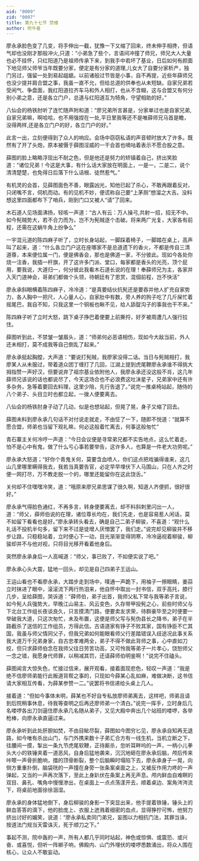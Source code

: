 ```yaml
---
aid: "0009"
zid: "0097"
title: 第九十七节 焚楼
author: 吹牛者
---
```


廖永承脸色变了几变，将手伸出一截，犹豫一下又缩了回来，终未伸手相搀，但语气却也没刚才那般冲火,只道：“小弟急了些个，言语间冲撞了师兄，师兄大人大量也必不挂怀，只红阳道乃是祖师传承下来，到我手中若坏了基业，日后如何有颜面下地见师父师爷当年既要分家，便定是有分家的道理,儿女大了自要分家析产，独门另过，强留一处到易起龃龉。以前诸般过节皆是小事，自不再提，近些年薛师兄也没少提并肩合盟之事，我虽一直不允，但给总道的供奉也从未短缺。自家兄弟若受闲气、争盘面，我红阳道拉齐车马和外人相打，也从不含糊，这与合盟又有何分别小弟之意，还是各立门户，总道与红阳道互为犄角，守望相助的好。”

八仙会的杨铁肘听了连忙随声附和道：“廖兄弟所言甚是，分家单过也是自家兄弟,自家兄弟嘛，啊哈哈，也不用强捏在一处,平日里我等还不是唯薛师兄马首是瞻，没得两样,还是各立门户的好，各立门户的好。”

此言一出，立刻便得到了众人的响应。会场中窃窃私语的声音顿时放大了许多。既然有了开了头炮，原本被慑于薛图淫威的一干会首也嘀咕着表示不愿合股之意。

薛图的脸上略略浮现出不耐之色，但是他还是努力的矫镇着自己，挤出笑脸道：“诸位兄弟！今这是大事，有什么话大家放在明面上，一是一，二是二，说个清清楚楚，也免得日后落下什么话根、徒然惹气。”

有机灵的会首，见薛图面色不善，眼露凶光，知他已起了杀心，不敢再跟着反对，只闭嘴不言，伺机而动。有的见机不妙，便谎称自己要“上茅厕”想溜之大吉。没料想这里四面都布下了哨兵，刚到门口又被人“请”了回来。

木石道人见场面沸扬，轻咳一声道：“古人有云：万人操弓,共射一招，招无不中。如今髡贼势大，若不合力而为，岂不为髡贼逐个击破。将来两广光复，大家各有前程，还需在这蜗牛角上纷争么”



一宇混元道的陈四麻子听了，立时长身站起，一脚踩着椅子，一脚踏在桌上，高声叫了起来，道：“什么各立门户这在座哪家不是总道遗下的香火，不都是传自三清道尊，本来便位属一门，便是佛香会，那也是佛道一家，不分彼此。现如今各处你烧一注香，我插一杆旗，开了这许多门派、堂口，每家都是香头的光亮，顶个屁用，要我说，大道归一，何分彼此我看木石道长说的在理！奉薛师兄为主，各家并入天门道神会，哥弟们都做个头领，待朝廷有了恩赏，混個前程，岂不快活”

廖永承斜眼横着陈四麻子，冷冷道：“是真要结伙抗髡还是要吞并他人扩充自家势力，各人胸中一把尺，人心量人心，自家肚中有数，旁人养的狗子吃了几斤屎忙着摇尾巴，我自不知，只我这里一个铜板也瞅不见，给人舔腚沟子的事我也干不来。”

陈四麻子听了立时大怒，跳下桌子挣巴着便要上前撕捋，好歹被周遭几人强行拉住。

薛图听到此，不禁皱一皱眉头，道：“师弟何必恶语相伤，现如今大敌当前，外人还未相打，莫不成我等自己倒乱了起来。”

廖永承挺起胸膛，大声道：“要说打髡贼，我廖家没得二话。当日与髡贼相打，我廖某人从未服过，带着道众团丁缠打了几回，江湖上提到虎尾鞭廖永承谁不得挑大拇指赞一声好汉，但要说弃了祖宗基业依附他人，我廖永承还没这般不肖，这几年薛师兄该说的话也都说尽了，今天这场合也不必浪费这吐沫星子，兄弟家中还有许多杂务，急等着要回去料理，这里少陪，先行告退了。”说完一推桌椅站起，随侍的八个弟子、头目立时也都立起，一拨人便要离去。

八仙会的杨铁肘身子动了几动，似是也想站起，但晃了晃，身子又缩了回去。

薛图未料到廖永承几句话不对付说走就走，不由怔了一下，随即不悦道：“就算不愿合盟，师弟也当留下观礼嘛，何必这般着忙离去，何事这般匆忙”

青石寨主关何冷哼一声道：“今日会议便是寻常弟兄都不实告地点，这么忙着走，怕不是心中有鬼，做了什么亏心事若要举告，这许多人，也算是一件老大功劳呢。”

廖永承大怒道；“好你个青鬼关何，莫要含血喷人，你们这点把戏骗得谁来，这几山几里哪里瞒得我去，我若当真要告官，必定早早埋伏下人马围山，只在人齐之时便一网打尽，万不教走脱一个的，哪里还能留你在这此饶舌。”

关何却不住嘿嘿冷笑，道：“哦原来廖兄弟思谋了很久啊，知道人齐便抓，很好很好。”

廖永承气得脸色通红，不再多言，转身便要离去，却不料斜刺里闪出一人，道：“师父，薛师伯说的在理，诸位尊长均在，我们先走，也是容易惹人闲话，莫不如留下看看也是好。”廖永承转头看去，确是自己二弟子柳骏，不喜道：“观什么礼话不投机半句多，留下来不过是徒增人厌憎罢了，我们走。”说完却见柳骏并不移步让路，只稳稳站着，立时便心下一动，目光渐渐变得阴寒，冷冷逼视着柳骏，柳骏却并不与他对视，只将目光移开看着他身后。

突然廖永承身后一人高喊道：“师父，事已败了，不如便实说了吧。”

廖永承心头大震，猛地一回头，却见是自己四弟子王运山。

王运山看也不看廖永承，大踏步走到场中，噗通一声跪下，用袖子一擦眼睛，姜蒜立时抹进了眼中，滚滚流下两行热泪来，他自怀中取出一封书信，双手高托，膝行几步，呈给薛图，哭诉道：“薛师伯，弟子出首，我师父私下常与我等弟子言说，如今髡人兵强势大，早晚江山易主、风云变色，久存带甲投髡之心，前些时师父与下北台工作组长夜谈良久，只言摸清门路，便要卖友求荣，待群豪毕至之时便要一举破我大道，只这次匆忙，未及布置，这便是师父写与髡伪县长之降书，弟子在半路截杀了送信的工作组员，方得此信。古语道家有铮子不败其家，国有铮臣不亡其国，我虽与师父情同父子，但我兄弟如何能眼看师父行差踏错误入歧途况此事关系我大道万千兄弟身家，自古忠孝难两全，弟子不得不做此背师之事，心中直如刀绞，但只求薛师伯念在我师父往日劳苦功高，又可怜我等弟子一片孝心，饶恕师父一念之错，我愿身代师罪，以稍减其罚，还请薛师伯明鉴啊！”说完不住磕头。

薛图闻言大惊失色，忙接过信来，展开观看，接着面现悲色，轻叹一声道：“我是绝不信廖师弟能行此叛道背帮之事的，只现如今薛某心乱如麻，难做决断，这书信请大家相互传看，为薛某参赞一二。”说罢将书信递给头桌上几人。

接着道：“但如今事体未明，薛某也不好自专私放廖师弟离去，这样吧，师弟且请到后院稍事休息，待我等查明之后再还廖师弟一个清白。”说完一挥手，立时身后几名喽啰各出刀剑逼住廖永承几名随从弟子，又见大殿中奔出几个站班的喽啰，各举枪棒，向廖永承直逼过来。

廖永承听到此处肝胆如焚，不由目眦尽裂，薛图如今图穷匕见，廖永承自知再无退路，如今唯有杀出山门，与门外携来数十子弟汇合方有一线生机，当机立断之下，往腰间一摸，掣出一条九节虎尾软鞭，正待厮杀，忽听耳畔呜的一声，一柄小儿拳头大小的铁锤夹着一道恶风，自身后猛地袭来，沉沉地砸在廖永承后脑，颅后传来咔嚓一声骨折脆响，擂的顶骨断裂，整个后脑瞬时塌陷下去，廖永承身子一晃，向侧方重重扑倒，脑袋咣的一声撞在身旁一张条案桌面之上，又被反作用力咚的一声弹起，又当的一声再次落下，至此上身趴伏在条案上再无声息。颅内鲜血自难瞑的双目、鼻孔、嘴角中慢慢渗出，在桌面上一点点荡漾开去，顺着桌边、案角涔涔流下，将桌前地面徐徐洇湿。

廖永承的身体猛地倒下，身后柳骏的身影一下突显出来，他手提着铁锤，锤头上的鲜血答答的滴下，他的脸庞上、衣服上迸溅着细密的血点，显得狰狞可怖，他努力挤出讨好的媚笑，说道：“廖永承私卖同门弟兄，妄图以力相抗门法，其罪当诛，按道法门规当天雷诛灭，死于顺刀之下。”

事起不测，院中轰的一声，所有人都几乎同时站起，神色或惊惧、或震恐、或兴奋、或喜悦，但听一阵梆子响，佛殿内、山门外埋伏的喽啰悉数涌出，将众人围在核心，让众人不敢妄动。

